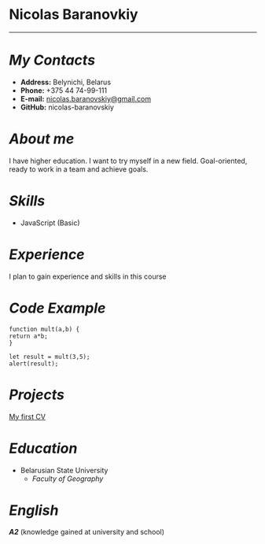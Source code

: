 # Nicolas Baranovkiy
****
# *My Contacts*
* **Address:** Belynichi, Belarus
* **Phone:** +375 44 74-99-111
* **E-mail:** nicolas.baranovskiy@gmail.com
* **GitHub:** nicolas-baranovskiy
# *About me*
I have higher education. I want to try myself in a new field. Goal-oriented, ready to work in a team and achieve goals.
# *Skills*
* JavaScript (Basic)
# *Experience*
I plan to gain experience and skills in this course
# *Code Example*
```
function mult(a,b) {
return a*b;
}

let result = mult(3,5);
alert(result);
```
# *Projects*
[My first CV](https://nicolas-baranovskiy.github.io/rsschool-cv/)
# *Education*
* Belarusian State University
  + *Faculty of Geography*
# *English*
***A2*** (knowledge gained at university and school)
